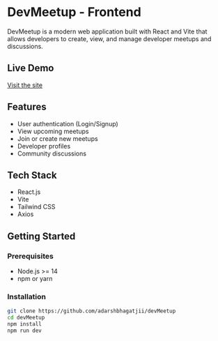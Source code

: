 # DevMeetup - Frontend

DevMeetup is a modern web application built with React and Vite that allows developers to create, view, and manage developer meetups and discussions.

## Live Demo
[Visit the site](https://dev-meetup-eight.vercel.app)

## Features
- User authentication (Login/Signup)
- View upcoming meetups
- Join or create new meetups
- Developer profiles
- Community discussions

## Tech Stack
- React.js
- Vite
- Tailwind CSS
- Axios

## Getting Started

### Prerequisites
- Node.js >= 14
- npm or yarn

### Installation

```bash
git clone https://github.com/adarshbhagatjii/devMeetup
cd devMeetup
npm install
npm run dev
